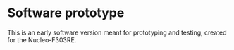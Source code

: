# Software prototype

This is an early software version meant for prototyping and testing, created for the Nucleo-F303RE.
